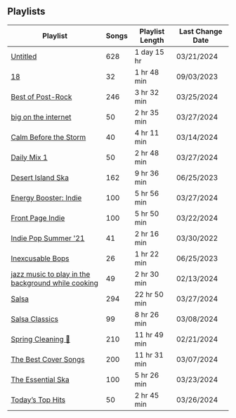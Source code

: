 ## Playlists
|Playlist | Songs | Playlist Length| Last Change Date|
|---|---|---|---|
|[Untitled](/Playlists/Pretty/3MCgdDL3VM4sNHqSVJMDXO.md) | 628 | 1 day 15 hr | 03/21/2024 | 
|[18](/Playlists/Pretty/7DrLIIvXwjSRTAaQjmZtDC.md) | 32 | 1 hr 48 min | 09/03/2023 | 
|[Best of Post-Rock](/Playlists/Pretty/4ebKOuGNfJ5g8RdtbEBHxe.md) | 246 | 3 hr 32 min | 03/25/2024 | 
|[big on the internet](/Playlists/Pretty/37i9dQZF1DX5Vy6DFOcx00.md) | 50 | 2 hr 35 min | 03/27/2024 | 
|[Calm Before the Storm](/Playlists/Pretty/37i9dQZF1DWWTdxbiocWOL.md) | 40 | 4 hr 11 min | 03/14/2024 | 
|[Daily Mix 1](/Playlists/Pretty/37i9dQZF1E39Gzb56luQni.md) | 50 | 2 hr 48 min | 03/27/2024 | 
|[Desert Island Ska](/Playlists/Pretty/7AodoCcN7r6zCDut0GnG8g.md) | 162 | 9 hr 36 min | 06/25/2023 | 
|[Energy Booster: Indie](/Playlists/Pretty/37i9dQZF1DX8hY56Fq3fM0.md) | 100 | 5 hr 56 min | 03/27/2024 | 
|[Front Page Indie](/Playlists/Pretty/37i9dQZF1DX2Nc3B70tvx0.md) | 100 | 5 hr 50 min | 03/22/2024 | 
|[Indie Pop Summer '21](/Playlists/Pretty/4BcXTPzIirZmyzp2jj1k5n.md) | 41 | 2 hr 16 min | 03/30/2022 | 
|[Inexcusable Bops](/Playlists/Pretty/1EsozxnoOIr5u6iMfmobfh.md) | 26 | 1 hr 22 min | 06/25/2023 | 
|[jazz music to play in the background while cooking](/Playlists/Pretty/5TrM2C1a4McxIlFMgxgEHi.md) | 49 | 2 hr 30 min | 02/13/2024 | 
|[Salsa](/Playlists/Pretty/0o2GXyncPfGLmGSiOqSINx.md) | 294 | 22 hr 50 min | 03/27/2024 | 
|[Salsa Classics](/Playlists/Pretty/37i9dQZF1DX7SeoIaFyTmA.md) | 99 | 8 hr 26 min | 03/08/2024 | 
|[Spring Cleaning 🧽 ](/Playlists/Pretty/3R4JUoD8HBVxgAXGRHp6Q9.md) | 210 | 11 hr 49 min | 02/21/2024 | 
|[The Best Cover Songs](/Playlists/Pretty/7qYDPkTgFw2Z9goeMSgrVC.md) | 200 | 11 hr 31 min | 03/07/2024 | 
|[The Essential Ska](/Playlists/Pretty/37i9dQZF1DX7WJ4yDmRK8R.md) | 100 | 5 hr 26 min | 03/23/2024 | 
|[Today’s Top Hits](/Playlists/Pretty/37i9dQZF1DXcBWIGoYBM5M.md) | 50 | 2 hr 45 min | 03/26/2024 | 
